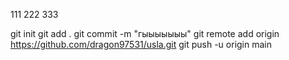 111
222
333

git init
git add .
git commit -m "гыыыыыыы"
git remote add origin https://github.com/dragon97531/usla.git
git push -u origin main